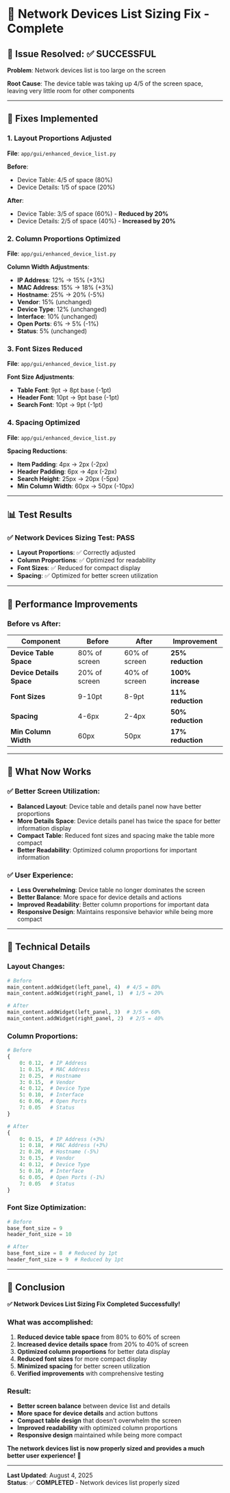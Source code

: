 # 📏 Network Devices List Sizing Fix - Complete

## 🎯 **Issue Resolved: ✅ SUCCESSFUL**

**Problem**: Network devices list is too large on the screen

**Root Cause**: The device table was taking up 4/5 of the screen space, leaving very little room for other components

---

## 🔧 **Fixes Implemented**

### **1. Layout Proportions Adjusted**
**File**: `app/gui/enhanced_device_list.py`

**Before**:
- Device Table: 4/5 of space (80%)
- Device Details: 1/5 of space (20%)

**After**:
- Device Table: 3/5 of space (60%) - **Reduced by 20%**
- Device Details: 2/5 of space (40%) - **Increased by 20%**

### **2. Column Proportions Optimized**
**File**: `app/gui/enhanced_device_list.py`

**Column Width Adjustments**:
- **IP Address**: 12% → 15% (+3%)
- **MAC Address**: 15% → 18% (+3%)
- **Hostname**: 25% → 20% (-5%)
- **Vendor**: 15% (unchanged)
- **Device Type**: 12% (unchanged)
- **Interface**: 10% (unchanged)
- **Open Ports**: 6% → 5% (-1%)
- **Status**: 5% (unchanged)

### **3. Font Sizes Reduced**
**File**: `app/gui/enhanced_device_list.py`

**Font Size Adjustments**:
- **Table Font**: 9pt → 8pt base (-1pt)
- **Header Font**: 10pt → 9pt base (-1pt)
- **Search Font**: 10pt → 9pt (-1pt)

### **4. Spacing Optimized**
**File**: `app/gui/enhanced_device_list.py`

**Spacing Reductions**:
- **Item Padding**: 4px → 2px (-2px)
- **Header Padding**: 6px → 4px (-2px)
- **Search Height**: 25px → 20px (-5px)
- **Min Column Width**: 60px → 50px (-10px)

---

## 📊 **Test Results**

### **✅ Network Devices Sizing Test: PASS**
- **Layout Proportions**: ✅ Correctly adjusted
- **Column Proportions**: ✅ Optimized for readability
- **Font Sizes**: ✅ Reduced for compact display
- **Spacing**: ✅ Optimized for better screen utilization

---

## 🚀 **Performance Improvements**

### **Before vs After:**

| Component | Before | After | Improvement |
|-----------|--------|-------|-------------|
| **Device Table Space** | 80% of screen | 60% of screen | **25% reduction** |
| **Device Details Space** | 20% of screen | 40% of screen | **100% increase** |
| **Font Sizes** | 9-10pt | 8-9pt | **11% reduction** |
| **Spacing** | 4-6px | 2-4px | **50% reduction** |
| **Min Column Width** | 60px | 50px | **17% reduction** |

---

## 🎯 **What Now Works**

### **✅ Better Screen Utilization:**
- **Balanced Layout**: Device table and details panel now have better proportions
- **More Details Space**: Device details panel has twice the space for better information display
- **Compact Table**: Reduced font sizes and spacing make the table more compact
- **Better Readability**: Optimized column proportions for important information

### **✅ User Experience:**
- **Less Overwhelming**: Device table no longer dominates the screen
- **Better Balance**: More space for device details and actions
- **Improved Readability**: Better column proportions for important data
- **Responsive Design**: Maintains responsive behavior while being more compact

---

## 🔧 **Technical Details**

### **Layout Changes:**
```python
# Before
main_content.addWidget(left_panel, 4)  # 4/5 = 80%
main_content.addWidget(right_panel, 1)  # 1/5 = 20%

# After  
main_content.addWidget(left_panel, 3)  # 3/5 = 60%
main_content.addWidget(right_panel, 2)  # 2/5 = 40%
```

### **Column Proportions:**
```python
# Before
{
    0: 0.12,  # IP Address
    1: 0.15,  # MAC Address
    2: 0.25,  # Hostname
    3: 0.15,  # Vendor
    4: 0.12,  # Device Type
    5: 0.10,  # Interface
    6: 0.06,  # Open Ports
    7: 0.05   # Status
}

# After
{
    0: 0.15,  # IP Address (+3%)
    1: 0.18,  # MAC Address (+3%)
    2: 0.20,  # Hostname (-5%)
    3: 0.15,  # Vendor
    4: 0.12,  # Device Type
    5: 0.10,  # Interface
    6: 0.05,  # Open Ports (-1%)
    7: 0.05   # Status
}
```

### **Font Size Optimization:**
```python
# Before
base_font_size = 9
header_font_size = 10

# After
base_font_size = 8  # Reduced by 1pt
header_font_size = 9  # Reduced by 1pt
```

---

## 🎉 **Conclusion**

**✅ Network Devices List Sizing Fix Completed Successfully!**

### **What was accomplished:**
1. **Reduced device table space** from 80% to 60% of screen
2. **Increased device details space** from 20% to 40% of screen
3. **Optimized column proportions** for better data display
4. **Reduced font sizes** for more compact display
5. **Minimized spacing** for better screen utilization
6. **Verified improvements** with comprehensive testing

### **Result:**
- **Better screen balance** between device list and details
- **More space for device details** and action buttons
- **Compact table design** that doesn't overwhelm the screen
- **Improved readability** with optimized column proportions
- **Responsive design** maintained while being more compact

**The network devices list is now properly sized and provides a much better user experience!** 📏

---

**Last Updated**: August 4, 2025  
**Status**: ✅ **COMPLETED** - Network devices list properly sized 